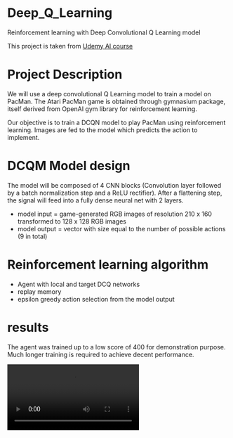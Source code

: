 # Deep_Q_Learning
Reinforcement learning with Deep Convolutional Q Learning model 

This project is taken from [Udemy AI course](https://www.udemy.com/course/artificial-intelligence-az/)

# Project Description

We will use a deep convolutional Q Learning model to train a model on PacMan.
The Atari PacMan game is obtained through gymnasium package, itself derived from OpenAI gym library for reinforcement learning.

Our objective is to train a DCQN model to play PacMan using reinforcement learning.
Images are fed to the model which predicts the action to implement.

# DCQM Model design

The model will be composed of 4 CNN blocks (Convolution layer followed by a batch normalization step and a ReLU rectifier). After a flattening step, the signal will feed into a fully dense neural net with 2 layers.
- model input = game-generated RGB images of resolution 210 x 160 transformed to 128 x 128 RGB images
- model output = vector with size equal to the number of possible actions (9 in total)

# Reinforcement learning algorithm

- Agent with local and target DCQ networks
- replay memory
- epsilon greedy action selection from the model output

# results

The agent was trained up to a low score of 400 for demonstration purpose.
Much longer training is required to achieve decent performance.

![](pacman_video.mp4)
